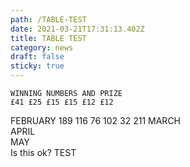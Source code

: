 ```yaml
---
path: /TABLE-TEST
date: 2021-03-21T17:31:13.402Z
title: TABLE TEST
category: news
draft: false
sticky: true
---
```

	WINNING NUMBERS AND PRIZE					
	£41	£25	£15	£15	£12	£12
FEBRUARY	189	116	76	102	32	211
MARCH						
APRIL						
MAY						
Is this ok?
TEST